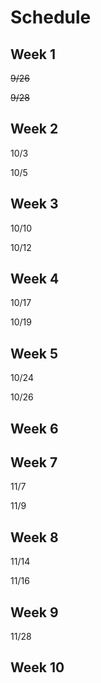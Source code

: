 # Schedule

## Week 1 

~~9/26~~

~~9/28~~

## Week 2

10/3

10/5

## Week 3

10/10

10/12

## Week 4

10/17

10/19

## Week 5

10/24

10/26

## Week 6


## Week 7

11/7

11/9

## Week 8

11/14

11/16

## Week 9

11/28

## Week 10
